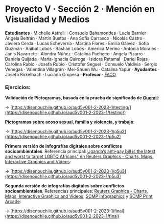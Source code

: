 # Proyecto V · Sección 2 · Mención en Visualidad y Medios

**Estudiantes** · Michelle Astrelli · Consuelo Bahamondes · Lucía Barnier · Angela Beltrán · Martín Bustos · Ana Sofía Carrasco · Nicolás Castro · Javiera Cerda · Lucas Echeverría · Martina Flores · Emilia Gálvez · Sofía Guzmán · Aníbal Lobos · Bastián Lobos · America Merino · Antonia Morales · Janis Navarrete · Alondra Núñez · Catalina Pacheco · Angela Pizarro · Daniela Quijada · Maria-Ignacia Quiroga · Isidora Retamal · Dariel Rojas · Carolina Rubio · Josefa Rubio · Cristofer Seguel · Consuelo Valdivia · Sergio Venegas · Valentina Villagrán · Mei-Shuen Wu · Catalina Yapur · **Ayudantes** · Josefa Birkelbach · Luciana Oropesa · **Profesor** · [FACO](https://faco.cl/)

### Ejercicios:

**Validación de Pictogramas, basada en la prueba de significado de [Guemil](https://www.guemil.info/meaning/)**:

→ [https://disenouchile.github.io/aud5v001-2-2023-1/testing/](https://disenouchile.github.io/aud5v001-2-2023-1/testing/)

**Pictogramas sobre acoso sexual, familia y violencia, y trabajo**:

→ [https://disenouchile.github.io/aud5v001-2-2023-1/p5u2](https://disenouchile.github.io/aud5v001-2-2023-1/p5u2)

**Primera versión de infografías digitales sobre conflictos socioambientales**. Referencia principal: [Uganda’s anti-gay bill is the latest and worst to target LGBTQ Africans" en Reuters Graphics - Charts, Maps, Interactive Graphics and Videos](https://www.reuters.com/graphics/UGANDA-LGBT/movakykrjva/): 

→ [https://disenouchile.github.io/aud5v001-2-2023-1/p5u3](https://disenouchile.github.io/aud5v001-2-2023-1/p5u3)

**Segunda versión de infografías digitales sobre conflictos socioambientales**.  Referencias principales: [Reuters Graphics - Charts, Maps, Interactive Graphics and Videos](https://www.reuters.com/graphics/), [SCMP Infographics](https://www.scmp.com/infographic/) y [SCMP Print Arcade](https://multimedia.scmp.com/culture/article/SCMP-printed-graphics-memory/): 

→ [https://disenouchile.github.io/aud5v001-2-2023-1/final](https://disenouchile.github.io/aud5v001-2-2023-1/final)
